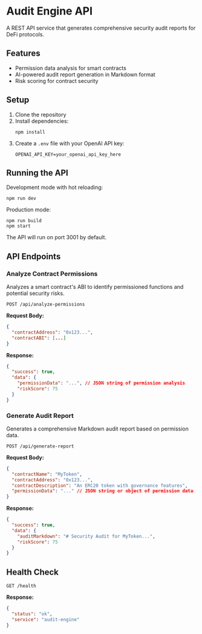# Audit Engine API

A REST API service that generates comprehensive security audit reports for DeFi protocols.

## Features

- Permission data analysis for smart contracts
- AI-powered audit report generation in Markdown format
- Risk scoring for contract security

## Setup

1. Clone the repository
2. Install dependencies:
   ```
   npm install
   ```
3. Create a `.env` file with your OpenAI API key:
   ```
   OPENAI_API_KEY=your_openai_api_key_here
   ```

## Running the API

Development mode with hot reloading:
```
npm run dev
```

Production mode:
```
npm run build
npm start
```

The API will run on port 3001 by default.

## API Endpoints

### Analyze Contract Permissions

Analyzes a smart contract's ABI to identify permissioned functions and potential security risks.

```
POST /api/analyze-permissions
```

**Request Body:**
```json
{
  "contractAddress": "0x123...",
  "contractABI": [...]
}
```

**Response:**
```json
{
  "success": true,
  "data": {
    "permissionData": "...", // JSON string of permission analysis
    "riskScore": 75
  }
}
```

### Generate Audit Report

Generates a comprehensive Markdown audit report based on permission data.

```
POST /api/generate-report
```

**Request Body:**
```json
{
  "contractName": "MyToken",
  "contractAddress": "0x123...",
  "contractDescription": "An ERC20 token with governance features",
  "permissionData": "..." // JSON string or object of permission data
}
```

**Response:**
```json
{
  "success": true,
  "data": {
    "auditMarkdown": "# Security Audit for MyToken...",
    "riskScore": 75
  }
}
```

## Health Check

```
GET /health
```

**Response:**
```json
{
  "status": "ok",
  "service": "audit-engine"
}
``` 